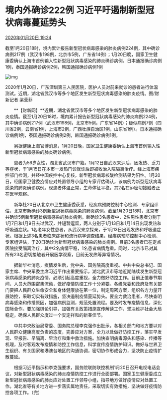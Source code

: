 # 境内外确诊222例 习近平吁遏制新型冠状病毒蔓延势头 

[2020年01月20日 19:24](http://china.caixin.com/2020-01-20/101506396.html)

截至1月20日18时，境内累计报告新型冠状病毒感染的肺炎病例224例，其中确诊病例217例（武汉市198例，北京市5例，广东省14例）；1月20日晚，国家卫生健康委确认上海市首例输入性新型冠状病毒感染的肺炎确诊病例。日本通报确诊病例1例，泰国通报确诊病例2例，韩国通报确诊病例1例

![img](http://img.caixin.com/2020-01-20/1579520488647048_480_320.jpg)

2020年1月20日，广东深圳第三人民医院，医护人员对前来就诊的患者进行体温测试。近期，湖北省武汉市等多个地区发生新型冠状病毒感染的肺炎疫情。图/财新记者 梁莹菲

　　**【财新网】**近期，湖北省武汉市等多个地区发生新型冠状病毒感染的肺炎疫情。截至1月20日18时，境内累计报告新型冠状病毒感染的肺炎病例224例，其中确诊病例217例（武汉市198例，北京市5例，广东省14例）；疑似病例7例（四川省2例，云南省1例，上海市2例，广西壮族自治区1例，山东省1例）。日本通报确诊病例1例，泰国通报确诊病例2例，韩国通报确诊病例1例。

　　另据健康上海官博消息，1月20日晚，国家卫生健康委确认上海市首例输入性新型冠状病毒感染的肺炎确诊病例。

　　患者为56岁女性，湖北省武汉市户籍。1月12日自武汉来沪后，因发热、乏力等症状，于1月15日在本市一发热门诊就诊后即被收治入院隔离治疗。经上海市疾控部门检测，并经中国疾控中心复核，新型冠状病毒核酸检测结果为阳性。1月20日，经国家卫健委疫情应对处置领导小组的专家评估确认，该病例为新型冠状病毒感染的肺炎确诊病例。现患者体温正常，生命体征平稳，其2名在沪密切接触者正在医学观察。

　　新华社20日从北京市卫生健康委获悉，经疾病预防控制中心检测、专家组评估，北京市新确诊3例新型冠状病毒感染的肺炎病例。截至1月20日18时，北京市共确诊5例新型冠状病毒感染的肺炎病例。新确诊3名患者中，2名男性患者分别于1月7日和1月9日去过武汉，并短暂逗留，两人分别于1月13日和1月14日出现发热和呼吸道症状。1名老年女性患者，从武汉来京探亲，于1月13日出现发热和呼吸道症状。根据上述3名患者临床症状和流行病学调查结果，经疾病预防控制中心检测、专家组评估，于20日确诊为新型冠状病毒感染的肺炎病例。目前3名患者已在定点医院接受隔离治疗，其中2名病情平稳，1名患者病情危重。同时，北京市已对其所有23名密切接触者开展医学观察，目前无发热等异常情况。

　　据新华社消息，疫情发生后，党中央、国务院高度重视。中共中央总书记、国家主席、中央军委主席习近平作出重要指示，湖北武汉市等地近期陆续发生新型冠状病毒感染的肺炎疫情，必须引起高度重视，全力做好防控工作。目前正值春节期间，人员大范围密集流动，做好疫情防控工作十分紧要。各级党委和政府及有关部门要把人民群众生命安全和身体健康放在第一位，制定周密方案，组织各方力量开展防控，采取切实有效措施，坚决遏制疫情蔓延势头。要全力救治患者，尽快查明病毒感染和传播原因，加强病例监测，规范处置流程。要及时发布疫情信息，深化国际合作。要加强舆论引导，加强有关政策措施宣传解读工作，坚决维护社会大局稳定，确保人民群众度过一个安定祥和的新春佳节。

　　中共中央政治局常委、国务院总理李克强作出批示，各相关部门和地方要以对人民群众健康高度负责的态度，完善应对方案，全力以赴做好防控工作，落实早发现、早报告、早隔离、早治疗和集中救治措施。加快查明病毒源头和感染、传播等机理，及时客观发布疫情和防控工作信息，科学宣传疫情防护知识。做好与世界卫生组织、有关国家和港澳台地区的沟通协调，密切协作形成合力，坚决防止疫情扩散蔓延。

　　根据习近平指示和李克强要求，国务院联防联控机制1月20日召开电视电话会议，对新型冠状病毒感染的肺炎疫情防控工作进行全面部署。国家卫生健康委成立新型冠状病毒感染的肺炎应对处置工作领导小组，指导地方做好疫情应对处置工作。湖北省等有关地方进一步落实属地责任，采取切实有效措施，坚决做好疫情防控各项工作。（完）